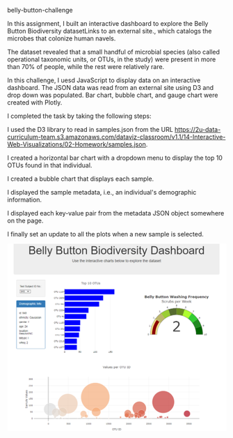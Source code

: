 belly-button-challenge

In this assignment, I built an interactive dashboard to explore the Belly Button Biodiversity datasetLinks to an external site., which catalogs the microbes that colonize human navels.

The dataset revealed that a small handful of microbial species (also called operational taxonomic units, or OTUs, in the study) were present in more than 70% of people, while the rest were relatively rare.

In this challenge, I uesd JavaScript to display data on an interactive dashboard. The JSON data was read from an external site using D3 and drop down was  populated.
Bar chart, bubble chart, and gauge chart were created with Plotly. 

I completed the task by taking the following steps:

   I used the D3 library to read in samples.json from the URL https://2u-data-curriculum-team.s3.amazonaws.com/dataviz-classroom/v1.1/14-Interactive-Web-Visualizations/02-Homework/samples.json.

   I created a horizontal bar chart with a dropdown menu to display the top 10 OTUs found in that individual.

   I created a bubble chart that displays each sample.

   I displayed the sample metadata, i.e., an individual's demographic information.

   I displayed each key-value pair from the metadata JSON object somewhere on the page.
   
   I finally set an update to all the plots when a new sample is selected.


![Alt text](Dashboard_Screenshot.png)